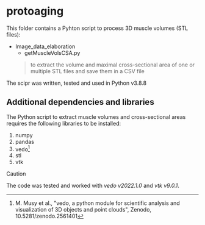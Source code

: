 # protoaging
This folder contains a Pyhton script to process 3D muscle volumes (STL files):
- Image_data_elaboration
  - getMuscleVolsCSA.py
  > to extract the volume and maximal cross-sectional area of one or multiple STL files and save them in a CSV file

The scipr was written, tested and used in Python v3.8.8

## Additional dependencies and libraries
The Python script to extract muscle volumes and cross-sectional areas requires the following libraries to be installed:
1. numpy
2. pandas
3. vedo[^1]
4. stl
5. vtk
> [!CAUTION]
> The code was tested and worked with *vedo v2022.1.0* and *vtk v9.0.1*.

[^1]: M. Musy et al., "vedo, a python module for scientific analysis and visualization of 3D objects and point clouds", Zenodo, 10.5281/zenodo.2561401
